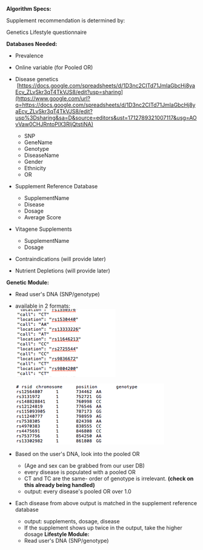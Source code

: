 **Algorithm Specs:**

Supplement recommendation is determined by:

Genetics
Lifestyle questionnaire

**Databases Needed:**
-   Prevalence
-   Online variable (for Pooled OR)
-   Disease genetics  [https://docs.google.com/spreadsheets/d/1D3nc2CITd71JmlaGbcHj8yaEcv_ZLvSkr3qT4TkVJS8/edit?usp=sharing](https://www.google.com/url?q=https://docs.google.com/spreadsheets/d/1D3nc2CITd71JmlaGbcHj8yaEcv_ZLvSkr3qT4TkVJS8/edit?usp%3Dsharing&sa=D&source=editors&ust=1712789321007117&usg=AOvVaw0CHJRntoPlX3RljQtstiNA)
	-   SNP
	-   GeneName
	-   Genotype
	-   DiseaseName
	-   Gender
	-   Ethnicity
	-   OR

-   Supplement Reference Database
	-   SupplementName
	-   Disease
	-   Dosage
	-   Average Score

-   Vitagene Supplements
	-   SupplementName
	-   Dosage

-   Contraindications (will provide later)
-   Nutrient Depletions (will provide later)

**Genetic Module:**

-   Read user's DNA (SNP/genotype)

-   available in 2 formats:\
    ![](images/image2.png)

    ![](images/image1.png)    
-   Based on the user's DNA, look into the pooled OR
	-   (Age and sex can be grabbed from our user DB)
	-   every disease is populated with a pooled OR
	-   CT and TC are the same- order of genotype is irrelevant. **(check on this already being handled)**
	-   output: every disease's pooled OR over 1.0
-   Each disease from above output is matched in the supplement
    reference database
	-   output: supplements, dosage, disease
	-   If the supplement shows up twice in the output, take the higher dosage
**Lifestyle Module:**
	- Read user's DNA (SNP/genotype)